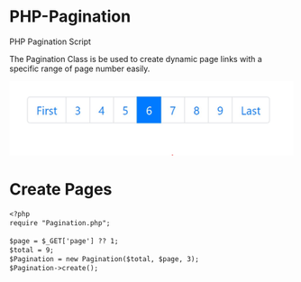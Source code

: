 # PHP-Pagination
PHP Pagination Script

The Pagination Class is be used to create dynamic page links with a specific range of page number easily.

![alt Pagination](<Screenshot.png>)


# Create Pages

    <?php
    require "Pagination.php";
                
    $page = $_GET['page'] ?? 1;
    $total = 9;
    $Pagination = new Pagination($total, $page, 3);
    $Pagination->create();
